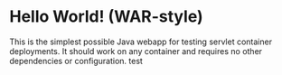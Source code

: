 Hello World! (WAR-style)
===============

This is the simplest possible Java webapp for testing servlet container deployments.  It should work on any container and requires no other dependencies or configuration.
test

